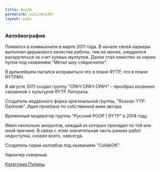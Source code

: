 ```yaml
---
title: Any34
permalink: wiki/Any34/
layout: wiki
---
```


### **Автобиография**

Появился в коммьюнити в марте 2011 года. В начале своей карьеры выполнял
дерьмового качества работы, тем не менее, умудрился раскрутиться за счет
хуевых музпупов. Далее стал известен за серию пупов под названием "Метал
шоу сэйдиснилю".

В дальнейшем пытался исправиться что в плане RYTP, что в плане RYTPMV.

В августе 2011 создал группу "СРАЧ СРАЧ СРАЧ" - прообраз косвенно
связанной с культурой RYTP Литсрача.

Создатель неудачного форка оригинальной группы, "Russian YTP: Darkside".
Идея проебана по собственной вине автора.

Временный модератор группы "Русский РООР \| RYTP" в 2014 году.

Имел несколько аккаунтов, каждый из которых пропадал по той или иной
причине. В связи с этим значительная часть ранних работ недоступна,
скорее всего, навсегда.

Создатель серии коллабов под названием "CollabOK".

Характер скверный.

[Категория:Пуперы](Категория:Пуперы "wikilink")
